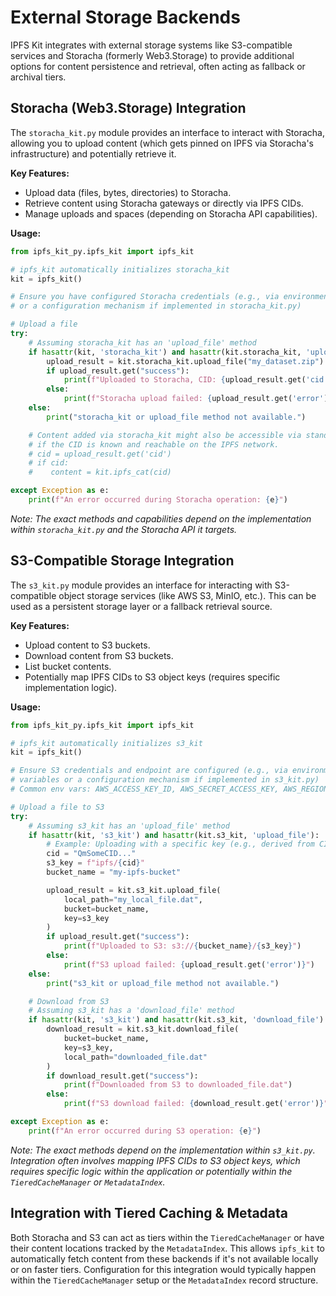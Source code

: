 # External Storage Backends

IPFS Kit integrates with external storage systems like S3-compatible services and Storacha (formerly Web3.Storage) to provide additional options for content persistence and retrieval, often acting as fallback or archival tiers.

## Storacha (Web3.Storage) Integration

The `storacha_kit.py` module provides an interface to interact with Storacha, allowing you to upload content (which gets pinned on IPFS via Storacha's infrastructure) and potentially retrieve it.

**Key Features:**

-   Upload data (files, bytes, directories) to Storacha.
-   Retrieve content using Storacha gateways or directly via IPFS CIDs.
-   Manage uploads and spaces (depending on Storacha API capabilities).

**Usage:**

```python
from ipfs_kit_py.ipfs_kit import ipfs_kit

# ipfs_kit automatically initializes storacha_kit
kit = ipfs_kit()

# Ensure you have configured Storacha credentials (e.g., via environment variables
# or a configuration mechanism if implemented in storacha_kit.py)

# Upload a file
try:
    # Assuming storacha_kit has an 'upload_file' method
    if hasattr(kit, 'storacha_kit') and hasattr(kit.storacha_kit, 'upload_file'):
        upload_result = kit.storacha_kit.upload_file("my_dataset.zip")
        if upload_result.get("success"):
            print(f"Uploaded to Storacha, CID: {upload_result.get('cid')}")
        else:
            print(f"Storacha upload failed: {upload_result.get('error')}")
    else:
        print("storacha_kit or upload_file method not available.")

    # Content added via storacha_kit might also be accessible via standard IPFS methods
    # if the CID is known and reachable on the IPFS network.
    # cid = upload_result.get('cid')
    # if cid:
    #    content = kit.ipfs_cat(cid)

except Exception as e:
    print(f"An error occurred during Storacha operation: {e}")

```

*Note: The exact methods and capabilities depend on the implementation within `storacha_kit.py` and the Storacha API it targets.*

## S3-Compatible Storage Integration

The `s3_kit.py` module provides an interface for interacting with S3-compatible object storage services (like AWS S3, MinIO, etc.). This can be used as a persistent storage layer or a fallback retrieval source.

**Key Features:**

-   Upload content to S3 buckets.
-   Download content from S3 buckets.
-   List bucket contents.
-   Potentially map IPFS CIDs to S3 object keys (requires specific implementation logic).

**Usage:**

```python
from ipfs_kit_py.ipfs_kit import ipfs_kit

# ipfs_kit automatically initializes s3_kit
kit = ipfs_kit()

# Ensure S3 credentials and endpoint are configured (e.g., via environment
# variables or a configuration mechanism if implemented in s3_kit.py)
# Common env vars: AWS_ACCESS_KEY_ID, AWS_SECRET_ACCESS_KEY, AWS_REGION, S3_ENDPOINT_URL

# Upload a file to S3
try:
    # Assuming s3_kit has an 'upload_file' method
    if hasattr(kit, 's3_kit') and hasattr(kit.s3_kit, 'upload_file'):
        # Example: Uploading with a specific key (e.g., derived from CID)
        cid = "QmSomeCID..."
        s3_key = f"ipfs/{cid}"
        bucket_name = "my-ipfs-bucket"

        upload_result = kit.s3_kit.upload_file(
            local_path="my_local_file.dat",
            bucket=bucket_name,
            key=s3_key
        )
        if upload_result.get("success"):
            print(f"Uploaded to S3: s3://{bucket_name}/{s3_key}")
        else:
            print(f"S3 upload failed: {upload_result.get('error')}")
    else:
        print("s3_kit or upload_file method not available.")

    # Download from S3
    # Assuming s3_kit has a 'download_file' method
    if hasattr(kit, 's3_kit') and hasattr(kit.s3_kit, 'download_file'):
        download_result = kit.s3_kit.download_file(
            bucket=bucket_name,
            key=s3_key,
            local_path="downloaded_file.dat"
        )
        if download_result.get("success"):
            print(f"Downloaded from S3 to downloaded_file.dat")
        else:
            print(f"S3 download failed: {download_result.get('error')}")

except Exception as e:
    print(f"An error occurred during S3 operation: {e}")
```

*Note: The exact methods depend on the implementation within `s3_kit.py`. Integration often involves mapping IPFS CIDs to S3 object keys, which requires specific logic within the application or potentially within the `TieredCacheManager` or `MetadataIndex`.*

## Integration with Tiered Caching & Metadata

Both Storacha and S3 can act as tiers within the `TieredCacheManager` or have their content locations tracked by the `MetadataIndex`. This allows `ipfs_kit` to automatically fetch content from these backends if it's not available locally or on faster tiers. Configuration for this integration would typically happen within the `TieredCacheManager` setup or the `MetadataIndex` record structure.
